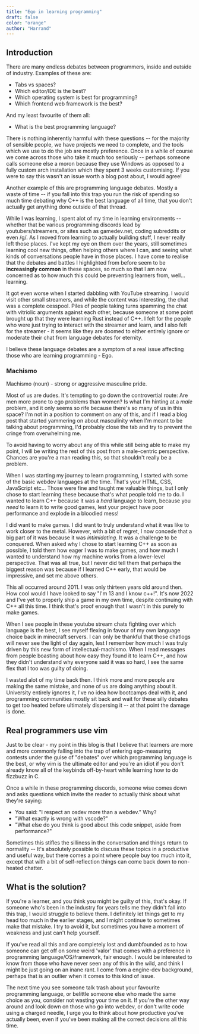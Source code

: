 ```yaml
---
title: "Ego in learning programming"
draft: false
color: "orange"
author: "Harrand"
---
```


## Introduction 

There are many endless debates between programmers, inside and outside of industry. Examples of these are:

- Tabs vs spaces?
- Which editor/IDE is the best?
- Which operating system is best for programming?
- Which frontend web framework is the best?

And my least favourite of them all:
- What is the best programming language?

There is nothing inherently harmful with these questions -- for the majority of sensible people, we have projects we need to complete, and the tools which we use to do the job are mostly preference. Once in a while of course we come across those who take it much too seriously -- perhaps someone calls someone else a moron because they use Windows as opposed to a fully custom arch installation which they spent 3 weeks customising. If you were to say this wasn't an issue worth a blog post about, I would agree!

Another example of this are programming language debates. Mostly a waste of time -- if you fall into this trap you run the risk of spending so much time debating why C++ is the best language of all time, that you don't actually get anything done outside of that thread.

While I was learning, I spent alot of my time in learning environments -- whether that be various programming discords lead by youtubers/streamers, or sites such as gamedev.net, coding subreddits or even /g/. As I moved from learning to actually building stuff, I never really left those places. I've kept my eye on them over the years, still sometimes learning cool new things, often helping others where I can, and seeing what kinds of conversations people have in those places. I have come to realise that the debates and battles I highlighted from before seem to be **increasingly common** in these spaces, so much so that I am now concerned as to how much this could be preventing learners from, well... learning.

It got even worse when I started dabbling with YouTube streaming. I would visit other small streamers, and while the content was interesting, the chat was a complete cesspool. Piles of people taking turns spamming the chat with vitriolic arguments against each other, because someone at some point brought up that they were learning Rust instead of C++. I felt for the people who were just trying to interact with the streamer and learn, and I also felt for the streamer - it seems like they are doomed to either entirely ignore or moderate their chat from language debates for eternity.

I believe these language debates are a symptom of a real issue affecting those who are learning programming - Ego.

### Machismo

Machismo (noun) - strong or aggressive masculine pride.

Most of us are dudes. It's tempting to go down the controvertial route: Are men more prone to ego problems than women? Is what I'm hinting at a *male* problem, and it only seems so rife because there's so many of us in this space? I'm not in a position to comment on any of this, and if I read a blog post that started yammering on about masculinity when I'm meant to be talking about programming, I'd probably close the tab and try to prevent the cringe from overwhelming me.

To avoid having to worry about any of this while still being able to make my point, I will be writing the rest of this post from a male-centric perspective. Chances are you're a man reading this, so that shouldn't really be a problem.

When I was starting my journey to learn programming, I started with some of the basic webdev languages at the time. That's your HTML, CSS, JavaScript etc... Those were fine and taught me valuable things, but I only chose to start learning these because that's what people told me to do. I wanted to learn C++ because it was a *hard* language to learn, because you *need* to learn it to write good games, lest your project have poor performance and explode in a bloodied mess!

I did want to make games. I did want to truly understand what it was like to work closer to the metal. However, with a bit of regret, I now concede that a big part of it was because it was *intimidating*. It was a challenge to be conquered. When asked why I chose to start learning C++ as soon as possible, I told them how eager I was to make games, and how much I wanted to understand how my machine works from a lower-level perspective. That was all true, but I never did tell them that perhaps the biggest reason was because if I learned C++ early, that would be impressive, and set me above others.

This all occurred around 2011. I was only thirteen years old around then. How cool would I have looked to say "I'm 13 and I know c++!". It's now 2022 and I've yet to properly ship a game in my own time, despite continuing with C++ all this time. I think that's proof enough that I wasn't in this purely to make games.

When I see people in these youtube stream chats fighting over which language is the best, I see myself flexing in favour of my own language choice back in minecraft servers. I can only be thankful that those chatlogs will never see the light of day again, lest I remember how much I was truly driven by this new form of intellectual-machismo. When I read messages from people boasting about how easy they found it to learn C++, and how they didn't understand why everyone said it was so hard, I see the same flex that I too was guilty of doing.

I wasted alot of my time back then. I think more and more people are making the same mistake, and none of us are doing anything about it. University entirely ignores it, I've no idea how bootcamps deal with it, and programming communities mostly sit back and wait for these silly debates to get too heated before ultimately dispersing it -- at that point the damage is done.

## Real programmers use vim
Just to be clear - my point in this blog is that I believe that learners are more and more commonly falling into the trap of entering ego-measuring contests under the guise of "debates" over which programming language is the best, or why vim is the ultimate editor and you're an idiot if you don't already know all of the keybinds off-by-heart while learning how to do fizzbuzz in C.

Once a while in these programming discords, someone wise comes down and asks questions which invite the reader to actually think about what they're saying:
- You said: "I respect an osdev more than a webdev." Why?
- "What exactly is wrong with vscode?"
- "What else do you think is good about this code snippet, aside from performance?"

Sometimes this stifles the silliness in the conversation and things return to normality -- It's absolutely possible to discuss these topics in a productive and useful way, but there comes a point where people buy too much into it, except that with a bit of self-reflection things can come back down to non-heated chatter.

## What is the solution?
If you're a learner, and you think you might be guilty of this, that's okay. If someone who's been in the industry for years tells me they didn't fall into this trap, I would struggle to believe them. I definitely let things get to my head too much in the earlier stages, and I might continue to sometimes make that mistake. I try to avoid it, but sometimes you have a moment of weakness and just can't help yourself.

If you've read all this and are completely lost and dumbfounded as to how someone can get off on some weird 'valor' that comes with a preference in programming language/OS/framework, fair enough. I would be interested to know from those who have never seen any of this in the wild, and think I might be just going on an inane rant. I come from a engine-dev background, perhaps that is an outlier when it comes to this kind of issue.

The next time you see someone talk trash about your favourite programming language, or belittle someone else who made the same choice as you, consider not wasting your time on it. If you're the other way around and look down on those who go into webdev, or don't write code using a charged needle, I urge you to think about how productive you've actually been, even if you've been making all the correct decisions all this time.
